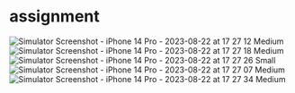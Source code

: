 # assignment
![Simulator Screenshot - iPhone 14 Pro - 2023-08-22 at 17 27 12 Medium](https://github.com/demiko55/assignment/assets/116925220/73cfa79a-7e85-417f-a7d9-fa386b67f0bd)![Simulator Screenshot - iPhone 14 Pro - 2023-08-22 at 17 27 18 Medium](https://github.com/demiko55/assignment/assets/116925220/56ff3ca7-5792-4c84-8c7a-8c8c9d835b1a)![Simulator Screenshot - iPhone 14 Pro - 2023-08-22 at 17 27 26 Small](https://github.com/demiko55/assignment/assets/116925220/d437d749-dd55-41fc-aa16-b2d94e77f4b2)![Simulator Screenshot - iPhone 14 Pro - 2023-08-22 at 17 27 07 Medium](https://github.com/demiko55/assignment/assets/116925220/74bac2f0-1033-4c3d-b3d3-d11d4b1559cb)![Simulator Screenshot - iPhone 14 Pro - 2023-08-22 at 17 27 34 Medium](https://github.com/demiko55/assignment/assets/116925220/4155da4d-6fc8-4bf2-8cd5-c97146a4fdf4)
